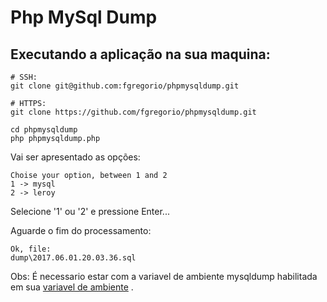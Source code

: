 # Php MySql Dump

## Executando a aplicação na sua maquina: 


```batch
# SSH:
git clone git@github.com:fgregorio/phpmysqldump.git

# HTTPS:
git clone https://github.com/fgregorio/phpmysqldump.git

cd phpmysqldump  
php phpmysqldump.php
```

Vai ser apresentado as opções:

```batch
Choise your option, between 1 and 2
1 -> mysql
2 -> leroy
```

Selecione '1' ou '2' e pressione Enter...

Aguarde o fim do processamento:

```batch
Ok, file:
dump\2017.06.01.20.03.36.sql
```


Obs: É necessario estar com a variavel de ambiente mysqldump habilitada em sua [variavel de ambiente](https://john-dugan.com/add-php-windows-path-variable/) .
